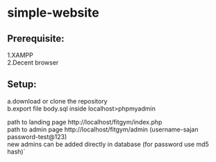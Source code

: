 # simple-website

## Prerequisite:
1.XAMPP \
2.Decent browser

## Setup:
a.download or clone the repository <br/>
b.export file body.sql inside localhost>phpmyadmin

path to landing page http://localhost/fitgym/index.php <br/>
path to admin page http://localhost/fitgym/admin (username-sajan password-test@123)<br>
new admins can be added directly in database (for password use md5 hash)`

